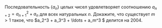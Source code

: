 Последовательность $\{a_n\}$ целых чисел удовлетворяет соотношению ${a_{n + 2}} = a_{n + 1}^2 + {a_n}$ для всех натуральных $n$. Докажите, что существует $m > 1$ такое, что $a_2^3  + a_3^3  +  \ldots  + a_m^3 $ делится на 2004.
